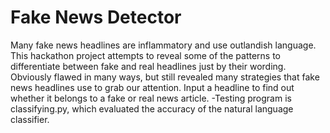 # Fake News Detector
Many fake news headlines are inflammatory and use outlandish language. This hackathon project attempts to reveal some of the patterns to differentiate between fake and real headlines just by their wording. Obviously flawed in many ways, but still revealed many strategies that fake news headlines use to grab our attention.
Input a headline to find out whether it belongs to a fake or real news article.
-Testing program is classifying.py, which evaluated the accuracy of the natural language classifier.
